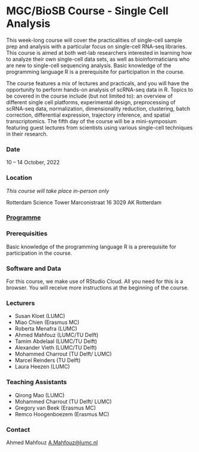 # MGC/BioSB Course - Single Cell Analysis

This week-long course will cover the practicalities of single-cell sample prep and analysis with a particular focus on single-cell RNA-seq libraries. This course is aimed at both wet-lab researchers interested in learning how to analyze their own single-cell data sets, as well as bioinformaticians who are new to single-cell sequencing analysis. Basic knowledge of the programming language R is a prerequisite for participation in the course.

The course features a mix of lectures and practicals, and you will have the opportunity to perform hands-on analysis of scRNA-seq data in R. Topics to be covered in the course include (but not limited to): an overview of different single cell platforms, experimental design, preprocessing of scRNA-seq data, normalization, dimensionality reduction, clustering, batch correction, differential expression, trajectory inference, and spatial transcriptomics. The fifth day of the course will be a mini-symposium featuring guest lectures from scientists using various single-cell techniques in their research.

### Date
10 – 14 October, 2022

### Location
*This course will take place in-person only*

Rotterdam Science Tower
Marconistraat 16
3029 AK Rotterdam

### [Programme](Programme.md)

### Prerequisities
Basic knowledge of the programming language R is a prerequisite for participation in the course.

### Software and Data
For this course, we make use of RStudio Cloud. All you need for this is a browser. You will receive more instructions at the beginning of the course.

### Lecturers
- Susan Kloet (LUMC)
- Miao Chien (Erasmus MC)
- Roberta Menafra (LUMC)
- Ahmed Mahfouz (LUMC/TU Delft)
- Tamim Abdelaal (LUMC/TU Delft)
- Alexander Vieth (LUMC/TU Delft)
- Mohammed Charrout (TU Delft/ LUMC)
- Marcel Reinders (TU Delft)
- Laura Heezen (LUMC)

### Teaching Assistants
- Qirong Mao (LUMC)
- Mohammed Charrout (TU Delft/ LUMC)
- Gregory van Beek (Erasmus MC)
- Remco Hoogenboezem (Erasmus MC)

### Contact
Ahmed Mahfouz <A.Mahfouz@lumc.nl>
